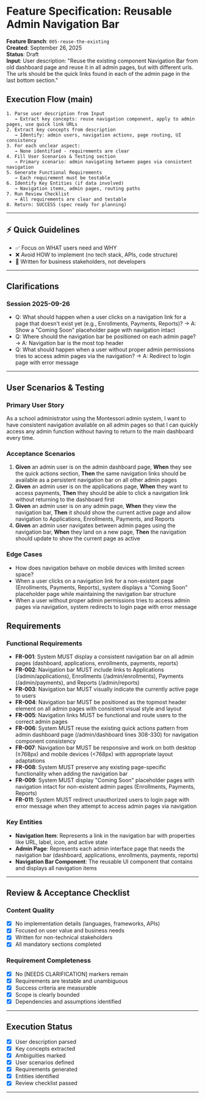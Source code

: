 # Feature Specification: Reusable Admin Navigation Bar

**Feature Branch**: `005-reuse-the-existing`  
**Created**: September 26, 2025  
**Status**: Draft  
**Input**: User description: "Reuse the existing component Navigation Bar from old dashboard page and reuse it in all admin pages, but with different urls. The urls should be the quick links found in each of the admin page in the last bottom section."

## Execution Flow (main)
```
1. Parse user description from Input
   → Extract key concepts: reuse navigation component, apply to admin pages, use quick link URLs
2. Extract key concepts from description
   → Identify: admin users, navigation actions, page routing, UI consistency
3. For each unclear aspect:
   → None identified - requirements are clear
4. Fill User Scenarios & Testing section
   → Primary scenario: admin navigating between pages via consistent navigation
5. Generate Functional Requirements
   → Each requirement must be testable
6. Identify Key Entities (if data involved)
   → Navigation items, admin pages, routing paths
7. Run Review Checklist
   → All requirements are clear and testable
8. Return: SUCCESS (spec ready for planning)
```

---

## ⚡ Quick Guidelines
- ✅ Focus on WHAT users need and WHY
- ❌ Avoid HOW to implement (no tech stack, APIs, code structure)
- 👥 Written for business stakeholders, not developers

---

## Clarifications

### Session 2025-09-26
- Q: What should happen when a user clicks on a navigation link for a page that doesn't exist yet (e.g., Enrollments, Payments, Reports)? → A: Show a "Coming Soon" placeholder page with navigation intact
- Q: Where should the navigation bar be positioned on each admin page? → A: Navigation bar is the most top header
- Q: What should happen when a user without proper admin permissions tries to access admin pages via the navigation? → A: Redirect to login page with error message

---

## User Scenarios & Testing

### Primary User Story
As a school administrator using the Montessori admin system, I want to have consistent navigation available on all admin pages so that I can quickly access any admin function without having to return to the main dashboard every time.

### Acceptance Scenarios
1. **Given** an admin user is on the admin dashboard page, **When** they see the quick actions section, **Then** the same navigation links should be available as a persistent navigation bar on all other admin pages
2. **Given** an admin user is on the applications page, **When** they want to access payments, **Then** they should be able to click a navigation link without returning to the dashboard first
3. **Given** an admin user is on any admin page, **When** they view the navigation bar, **Then** it should show the current active page and allow navigation to Applications, Enrollments, Payments, and Reports
4. **Given** an admin user navigates between admin pages using the navigation bar, **When** they land on a new page, **Then** the navigation should update to show the current page as active

### Edge Cases
- How does navigation behave on mobile devices with limited screen space?
- When a user clicks on a navigation link for a non-existent page (Enrollments, Payments, Reports), system displays a "Coming Soon" placeholder page while maintaining the navigation bar structure
- When a user without proper admin permissions tries to access admin pages via navigation, system redirects to login page with error message

## Requirements

### Functional Requirements
- **FR-001**: System MUST display a consistent navigation bar on all admin pages (dashboard, applications, enrollments, payments, reports)
- **FR-002**: Navigation bar MUST include links to Applications (/admin/applications), Enrollments (/admin/enrollments), Payments (/admin/payments), and Reports (/admin/reports)  
- **FR-003**: Navigation bar MUST visually indicate the currently active page to users
- **FR-004**: Navigation bar MUST be positioned as the topmost header element on all admin pages with consistent visual style and layout
- **FR-005**: Navigation links MUST be functional and route users to the correct admin pages
- **FR-006**: System MUST reuse the existing quick actions pattern from admin dashboard page (/admin/dashboard lines 308-330) for navigation component consistency
- **FR-007**: Navigation bar MUST be responsive and work on both desktop (≥768px) and mobile devices (<768px) with appropriate layout adaptations
- **FR-008**: System MUST preserve any existing page-specific functionality when adding the navigation bar
- **FR-009**: System MUST display "Coming Soon" placeholder pages with navigation intact for non-existent admin pages (Enrollments, Payments, Reports)
- **FR-011**: System MUST redirect unauthorized users to login page with error message when they attempt to access admin pages via navigation

### Key Entities
- **Navigation Item**: Represents a link in the navigation bar with properties like URL, label, icon, and active state
- **Admin Page**: Represents each admin interface page that needs the navigation bar (dashboard, applications, enrollments, payments, reports)
- **Navigation Bar Component**: The reusable UI component that contains and displays all navigation items

---

## Review & Acceptance Checklist

### Content Quality
- [x] No implementation details (languages, frameworks, APIs)
- [x] Focused on user value and business needs
- [x] Written for non-technical stakeholders
- [x] All mandatory sections completed

### Requirement Completeness
- [x] No [NEEDS CLARIFICATION] markers remain
- [x] Requirements are testable and unambiguous  
- [x] Success criteria are measurable
- [x] Scope is clearly bounded
- [x] Dependencies and assumptions identified

---

## Execution Status

- [x] User description parsed
- [x] Key concepts extracted
- [x] Ambiguities marked
- [x] User scenarios defined
- [x] Requirements generated
- [x] Entities identified
- [x] Review checklist passed

---
